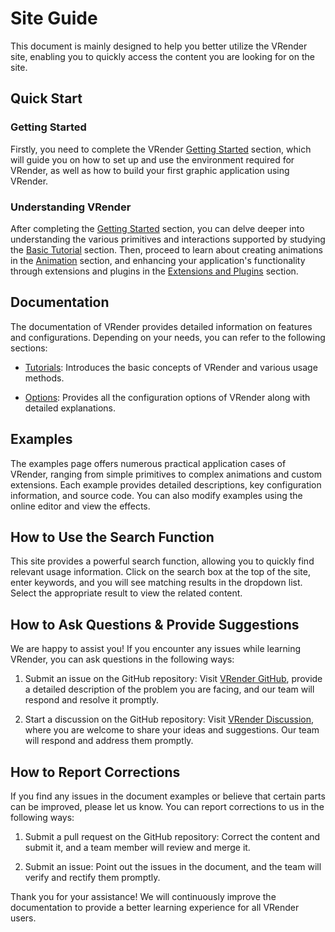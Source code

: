 # Site Guide

This document is mainly designed to help you better utilize the VRender site, enabling you to quickly access the content you are looking for on the site.

## Quick Start

### Getting Started

Firstly, you need to complete the VRender [Getting Started](./Getting_Started) section, which will guide you on how to set up and use the environment required for VRender, as well as how to build your first graphic application using VRender.

### Understanding VRender

After completing the [Getting Started](./Getting_Started) section, you can delve deeper into understanding the various primitives and interactions supported by studying the [Basic Tutorial](./Basic/Vrender_basic_tutorial) section. Then, proceed to learn about creating animations in the [Animation](./Animation) section, and enhancing your application's functionality through extensions and plugins in the [Extensions and Plugins](./Extensions_and_Plugins) section.

## Documentation

The documentation of VRender provides detailed information on features and configurations. Depending on your needs, you can refer to the following sections:

- [Tutorials](./Getting_Started): Introduces the basic concepts of VRender and various usage methods.

- [Options](/vrender/option/Arc): Provides all the configuration options of VRender along with detailed explanations.

## Examples

The examples page offers numerous practical application cases of VRender, ranging from simple primitives to complex animations and custom extensions. Each example provides detailed descriptions, key configuration information, and source code. You can also modify examples using the online editor and view the effects.

## How to Use the Search Function

This site provides a powerful search function, allowing you to quickly find relevant usage information. Click on the search box at the top of the site, enter keywords, and you will see matching results in the dropdown list. Select the appropriate result to view the related content.

## How to Ask Questions & Provide Suggestions

We are happy to assist you! If you encounter any issues while learning VRender, you can ask questions in the following ways:

1. Submit an issue on the GitHub repository: Visit [VRender GitHub](https://github.com/VisActor/VChart/issues/new/choose), provide a detailed description of the problem you are facing, and our team will respond and resolve it promptly.

2. Start a discussion on the GitHub repository: Visit [VRender Discussion](https://github.com/VisActor/VChart/discussions), where you are welcome to share your ideas and suggestions. Our team will respond and address them promptly.

## How to Report Corrections

If you find any issues in the document examples or believe that certain parts can be improved, please let us know. You can report corrections to us in the following ways:

1. Submit a pull request on the GitHub repository: Correct the content and submit it, and a team member will review and merge it.

2. Submit an issue: Point out the issues in the document, and the team will verify and rectify them promptly.

Thank you for your assistance! We will continuously improve the documentation to provide a better learning experience for all VRender users.
